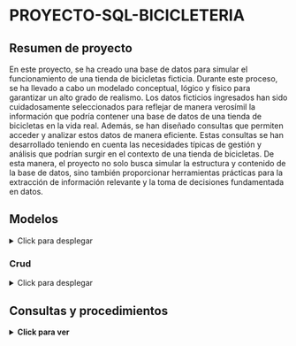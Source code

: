 # PROYECTO-SQL-BICICLETERIA

## Resumen de proyecto

En este proyecto, se ha creado una base de datos para simular el funcionamiento de una tienda de bicicletas ficticia. Durante este proceso, se ha llevado a cabo un modelado conceptual, lógico y físico para garantizar un alto grado de realismo. Los datos ficticios ingresados han sido cuidadosamente seleccionados para reflejar de manera verosímil la información que podría contener una base de datos de una tienda de bicicletas en la vida real.
Además, se han diseñado consultas que permiten acceder y analizar estos datos de manera eficiente. Estas consultas se han desarrollado teniendo en cuenta las necesidades típicas de gestión y análisis que podrían surgir en el contexto de una tienda de bicicletas. De esta manera, el proyecto no solo busca simular la estructura y contenido de la base de datos, sino también proporcionar herramientas prácticas para la extracción de información relevante y la toma de decisiones fundamentada en datos.

## Modelos

<details>
  <summary>Click para desplegar</summary>
   <br>
  En esta sección, se incluirán los modelos físicos adjuntos.

### Modelado conceptual

Desearía implementar una base de datos integral para la administración de mi empresa, la cual se especializa en el ámbito de la venta de productos de bicicletas. Contamos con diversas sucursales que cuentan con un promedio de 5 empleados en cada área. Mantenemos relaciones con varios distribuidores que proveen los productos para nuestras tiendas. Realizamos inventarios tanto de productos nuevos como de segunda mano.
Adicionalmente, ofrecemos servicios de mantenimiento para bicicletas y productos, brindando asistencia a los clientes que puedan requerirlo al adquirir una bicicleta o un artículo. Es importante destacar que no realizamos servicios de mantenimiento con productos de segunda mano. Los clientes tienen la flexibilidad de efectuar sus pagos de diversas maneras, y los productos de segunda mano cuentan con su propio proveedor exclusivo.
Los clientes que adquieren productos de segunda mano contarán con un inventario exclusivo y sus respectivas facturas, los cuales serán almacenados para posibles reclamaciones futuras. Esta medida se implementa con el objetivo de garantizar un registro detallado y transparente de las transacciones relacionadas con productos de segunda mano.
Además, buscamos establecer una visión clara de nuestros proveedores de segunda mano más destacados. Esto se logrará mediante un análisis cuidadoso de las transacciones, evaluando la calidad de los productos y la satisfacción de los clientes. Este enfoque nos permitirá tomar decisiones informadas y fortalecer nuestras relaciones con los proveedores que mejor se alineen con los estándares de calidad y servicio de nuestra empresa.

### Modelo logico

![imagen](https://github.com/Ancreem/PROYECTO-SQL-BICICLETERIA/assets/139159920/ad6132ab-288f-4a62-92c2-831c0e127304)


### Modelo fisico

![bicicleteria](https://github.com/Ancreem/PROYECTO-SQL-BICICLETERIA/assets/139159920/ef046f5d-a7c4-4dd2-b40e-d413c59cd9b2)

</details>

### Crud

<details>
  <summary>Click para desplegar</summary>
   <br>

<details>
  <summary>Tabla preFactura</summary>
   <br>

   - **CREATE:**
     ```sql
     INSERT INTO preFactura (id, tipoServicio, precio) VALUES (1, 'Maintenance', 50);
     ```
   - **READ:**
     ```sql
     SELECT * FROM preFactura WHERE id = 1;
     ```
   - **UPDATE:**
     ```sql
     UPDATE preFactura SET precio = 60 WHERE id = 1;
     ```
   - **DELETE:**
     ```sql
     DELETE FROM preFactura WHERE id = 1;
     ```
</details>


<details>
  <summary>Tabla metodoPago</summary>
   <br>

   - **CREATE:**
     ```sql
     INSERT INTO metodoPago (id, nombre, tipo) VALUES (1, 'Credit Card', 'Credit');
     ```
   - **READ:**
     ```sql
     SELECT * FROM metodoPago WHERE id = 1;
     ```
   - **UPDATE:**
     ```sql
     UPDATE metodoPago SET nombre = 'Debit Card' WHERE id = 1;
     ```
   - **DELETE:**
     ```sql
     DELETE FROM metodoPago WHERE id = 1;
     ```
</details>


<details>
  <summary>Tabla servicio</summary>
   <br>

   - **CREATE:**
     ```sql
     INSERT INTO servicio (tipoServicio, tipoVehiculo, complejidad) VALUES ('Maintenance', 'Bicycle', 'Medium');
     ```
   - **READ:**
     ```sql
     SELECT * FROM servicio WHERE tipoServicio = 'Maintenance';
     ```
   - **UPDATE:**
     ```sql
     UPDATE servicio SET complejidad = 'High' WHERE tipoServicio = 'Maintenance';
     ```
   - **DELETE:**
     ```sql
     DELETE FROM servicio WHERE tipoServicio = 'Maintenance';
     ```
</details>


<details>
  <summary>Tabla factura</summary>
   <br>

   - **CREATE:**
     ```sql
     INSERT INTO factura (id, empleadoId, clienteId, productosId, preFacturaId, metodoPagoId, fecha) VALUES (1, 101, 201, 301, 1, 1, '2023-11-29 12:00:00');
     ```
   - **READ:**
     ```sql
     SELECT * FROM factura WHERE id = 1;
     ```
   - **UPDATE:**
     ```sql
     UPDATE factura SET empleadoId = 102 WHERE id = 1;
     ```
   - **DELETE:**
     ```sql
     DELETE FROM factura WHERE id = 1;
     ```
</details>


<details>
  <summary>Tabla sucursal</summary>
   <br>

   - **CREATE:**
     ```sql
     INSERT INTO sucursal (id, direccion, nombre) VALUES (1, '123 Main Street', 'Main Branch');
     ```
   - **READ:**
     ```sql
     SELECT * FROM sucursal WHERE id = 1;
     ```
   - **UPDATE:**
     ```sql
     UPDATE sucursal SET direccion = '456 Oak Avenue' WHERE id = 1;
     ```
   - **DELETE:**
     ```sql
     DELETE FROM sucursal WHERE id = 1;
     ```

</details>
<details>
  <summary>Tabla trabajadores</summary>
   <br>


   - **CREATE:**
     ```sql
     INSERT INTO trabajadores (id, sucursalId, empleadoId) VALUES (1, 501, 101);
     ```
   - **READ:**
     ```sql
     SELECT * FROM trabajadores WHERE id = 1;
     ```
   - **UPDATE:**
     ```sql
     UPDATE trabajadores SET empleadoId = 102 WHERE id = 1;
     ```
   - **DELETE:**
     ```sql
     DELETE FROM trabajadores WHERE id = 1;
     ```



</details>
<details>
  <summary>Tabla empleado</summary>
   <br>

   - **CREATE:**
     ```sql
     INSERT INTO empleado (id, nombre, apellido1, apellido2, numeroCelular, correo, rol) VALUES (101, 'John', 'Doe', 'Smith', '123-456-7890', 'john.doe@example.com', 'Mechanic');
     ```
   - **READ:**
     ```sql
     SELECT * FROM empleado WHERE id = 101;
     ```
   - **UPDATE:**
     ```sql
     UPDATE empleado SET rol = 'Supervisor' WHERE id = 101;
     ```
   - **DELETE:**
     ```sql
     DELETE FROM empleado WHERE id = 101;
     ```
</details>
<details>
  <summary>Tabla cliente</summary>
   <br>

   - **CREATE:**
     ```sql
     INSERT INTO cliente (id, nombre, apellido1, apellido2, telefono, correo) VALUES (1, 'John', 'Doe', 'Smith', '123456789', 'john.doe@example.com');
     ```
   - **READ:**
     ```sql
     SELECT * FROM cliente WHERE id = 1;
     ```
   - **UPDATE:**
     ```sql
     UPDATE cliente SET telefono = '987654321' WHERE id = 1;
     ```
   - **DELETE:**
     ```sql
     DELETE FROM cliente WHERE id = 1;
     ```
</details>
<details>
  <summary>Tabla productos</summary>
   <br>

   - **CREATE:**
     ```sql
     INSERT INTO productos (id, producto, cantidad) VALUES (1, 'Bike Pump', 20);
     ```
   - **READ:**
     ```sql
     SELECT * FROM productos WHERE id = 1;
     ```
   - **UPDATE:**
     ```sql
     UPDATE productos SET cantidad = 25 WHERE id = 1;
     ```
   - **DELETE:**
     ```sql
     DELETE FROM productos WHERE id = 1;
     ```

</details>
<details>
  <summary>Tabla producto</summary>
   <br>

   - **CREATE:**
     ```sql
     INSERT INTO producto (producto, descripcion, tipo, precio, categoria) VALUES ('Bike001', 'Mountain Bike', 'Bicycle', 500, 'Outdoor');
     ```
   - **READ:**
     ```sql
     SELECT * FROM producto WHERE producto = 'Bike001';
     ```
   - **UPDATE:**
     ```sql
     UPDATE producto SET precio = 550 WHERE producto = 'Bike001';
     ```
   - **DELETE:**
     ```sql
     DELETE FROM producto WHERE producto = 'Bike001';
     ```


</details>
<details>
  <summary>Tabla inventario</summary>
   <br>

   - **CREATE:**
     ```sql
     INSERT INTO inventario (producto, fecha, distribuidorId, cantidad) VALUES ('Bike Part A', '2023-11-29 12:00:00', 1, 50);
     ```
   - **READ:**
     ```sql
     SELECT * FROM inventario WHERE producto = 'Bike Part A';
     ```
   - **UPDATE:**
     ```sql
     UPDATE inventario SET cantidad = 60 WHERE producto = 'Bike Part A';
     ```
   - **DELETE:**
     ```sql
     DELETE FROM inventario WHERE producto = 'Bike Part A';
     ```

</details>
<details>
  <summary>Tabla distribuidor</summary>
   <br>

   - **CREATE:**
     ```sql
     INSERT INTO distribuidor (id, nombre, numeroTelefono, numeroCelular, correo) VALUES (1, 'Distribuidor A', '123456789', '987654321', 'distribuidorA@example.com');
     ```
   - **READ:**
     ```sql
     SELECT * FROM distribuidor WHERE id = 1;
     ```
   - **UPDATE:**
     ```sql
     UPDATE distribuidor SET nombre = 'Distribuidor B' WHERE id = 1;
     ```
   - **DELETE:**
     ```sql
     DELETE FROM distribuidor WHERE id = 1;
     ```


</details>
<details>
  <summary>Tabla distribuidorSegundaMano</summary>
   <br>

   - **CREATE:**
     ```sql
     INSERT INTO distribuidorSegundaMano (id, nombre, numeroTelefono, numeroCelular, correo) VALUES (1, 'SecondHand Distributor', '123456789', '987654321', 'distributor@example.com');
     ```
   - **READ:**
     ```sql
     SELECT * FROM distribuidorSegundaMano WHERE id = 1;
     ```
   - **UPDATE:**
     ```sql
     UPDATE distribuidorSegundaMano SET nombre = 'Updated Distributor' WHERE id = 1;
     ```
   - **DELETE:**
     ```sql
     DELETE FROM distribuidorSegundaMano WHERE id = 1;
     ```

</details>
<details>
  <summary>Tabla inventarioSegundaMano</summary>
   <br>

   - **CREATE:**
     ```sql
     INSERT INTO inventarioSegundaMano (producto, fecha, distribuidorId, cantidad) VALUES ('SecondHandProduct1', '2023-11-29 12:00:00', 501, 10);
     ```
   - **READ:**
     ```sql
     SELECT * FROM inventarioSegundaMano WHERE producto = 'SecondHandProduct1';
     ```
   - **UPDATE:**
     ```sql
     UPDATE inventarioSegundaMano SET cantidad = 15 WHERE producto = 'SecondHandProduct1';
     ```
   - **DELETE:**
     ```sql
     DELETE FROM inventarioSegundaMano WHERE producto = 'SecondHandProduct1';
     ```


</details>
<details>
  <summary>Tabla productoSegundaMano</summary>
   <br>

   - **CREATE:**
     ```sql
     INSERT INTO productoSegundaMano (producto, descripcion, tipo, precio, estado, categoria) VALUES ('UsedBike001', 'Vintage bicycle in good condition', 'Bicycle', 200, 'Used', 'Vintage');
     ```
   - **READ:**
     ```sql
     SELECT * FROM productoSegundaMano WHERE producto = 'UsedBike001';
     ```
   - **UPDATE:**
     ```sql
     UPDATE productoSegundaMano SET precio = 250 WHERE producto = 'UsedBike001';
     ```
   - **DELETE:**
     ```sql
     DELETE FROM productoSegundaMano WHERE producto = 'UsedBike001';
     ```


</details>
<details>
  <summary>Tabla productosSegundaMano</summary>
   <br>


   - **CREATE:**
     ```sql
     INSERT INTO productosSegundaMano (id, producto, cantidad) VALUES (1, 'Used Bike', 3);
     ```
   - **READ:**
     ```sql
     SELECT * FROM productosSegundaMano WHERE id = 1;
     ```
   - **UPDATE:**
     ```sql
     UPDATE productosSegundaMano SET cantidad = 5 WHERE id = 1;
     ```
   - **DELETE:**
     ```sql
     DELETE FROM productosSegundaMano WHERE id = 1;
     ```

</details>
<details>
  <summary>Tabla clienteSegundaMano</summary>
   <br>

   - **CREATE:**
     ```sql
     INSERT INTO clienteSegundaMano (id, nombre, apellido1, apellido2, telefono, correo) VALUES (1, 'John', 'Doe', 'Smith', '555-1234', 'john.doe@example.com');
     ```
   - **READ:**
     ```sql
     SELECT * FROM clienteSegundaMano WHERE id = 1;
     ```
   - **UPDATE:**
     ```sql
     UPDATE clienteSegundaMano SET telefono = '555-5678' WHERE id = 1;
     ```
   - **DELETE:**
     ```sql
     DELETE FROM clienteSegundaMano WHERE id = 1;
     ```

</details>
<details>
  <summary>Tabla facturaSegundaMano</summary>
   <br>

   - **CREATE:**
     ```sql
     INSERT INTO facturaSegundaMano (id, empleadoId, clienteId, productosId, metodoPagoId, fecha) VALUES (1, 102, 301, 401, 2, '2023-11-30 14:30:00');
     ```
   - **READ:**
     ```sql
     SELECT * FROM facturaSegundaMano WHERE id = 1;
     ```
   - **UPDATE:**
     ```sql
     UPDATE facturaSegundaMano SET empleadoId = 103 WHERE id = 1;
     ```
   - **DELETE:**
     ```sql
     DELETE FROM facturaSegundaMano WHERE id = 1;
     ```
    
</details>

</details>

## Consultas y procedimientos

<details>
  <summary><strong>Click para ver</strong></summary>
   <br>


<details>
  <summary>Tabla Sucursal</summary>
   <br>

1. Devuelva cuales servicios han dado cada sucursal

   - Consulta

   ```sql
   	select s.nombre, p.tipoServicio
   	from sucursal s
   	join trabajadores t on t.sucursalId = s.id
   	join empleado e on e.id = t.empleadoId 
   	join factura f on f.empleadoId = e.id
   	join preFactura p on p.id = f.preFacturaId;
   ```

   - Procedimiento `servicio_en_sucursal;`

   ```sql
   	DELIMITER //
   	create procedure servicio_en_sucursal()
   	begin
   		select s.nombre, p.tipoServicio
           from sucursal s
           join trabajadores t on t.sucursalId = s.id
           join empleado e on e.id = t.empleadoId 
           join factura f on f.empleadoId = e.id
           join preFactura p on p.id = f.preFacturaId;
   	end //
   	DELIMITER ;
   ```

   - Llamado `call servicio_en_sucursal();`

2. Devuelva el nombre y la dirección de las sucursales que no han realizado ventas en el último mes.

    - Consulta

    ```sql
    	select s.nombre, s.direccion
        from sucursal s
        where not exists (
            select 1
            from factura f
            join empleado e ON f.empleadoId = e.id
            join trabajadores t ON e.id = t.empleadoId
            where t.sucursalId = s.id
            and month(f.fecha) = month(curdate()) - 1
            and year(f.fecha) = year(curdate())
        );
    ```

    - Procedimiento `sucursales_no_ventas_mes`

    ```sql
    	DELIMITER //
    	create procedure sucursales_no_ventas_mes(in numeroMeses int)
    	begin
    		select s.nombre, s.direccion
            from sucursal s
            where not exists (
                select 1
                from factura f
                join empleado e ON f.empleadoId = e.id
                join trabajadores t ON e.id = t.empleadoId
                where t.sucursalId = s.id
                and month(f.fecha) = month(curdate()) - numeroMeses
                and year(f.fecha) = year(curdate())
            );
    	end //
    	DELIMITER ;
    ```

    - Llamado `call sucursales_no_ventas_mes(numeroMeses);`


3. Obtenga un de las Sucursales con mayor número de Empleados.

    - Consulta

    ```sql
    	select s.nombre as sucursal,
                (select COUNT(*) 
                from trabajadores 
                where sucursalId = s.id) as numero_empleados
        from sucursal s
        order by numero_empleados DESC
        limit 1;
    ```

    - Procedimiento `ObtenerSucursalesMayorNumeroEmpleados`

    ```sql
        DELIMITER //
        create procedure ObtenerSucursalesMayorNumeroEmpleados()
        begin
            select s.nombre as sucursal,
                (select COUNT(*) 
                from trabajadores 
                where sucursalId = s.id) as numero_empleados
            from sucursal s
            order by numero_empleados DESC
            limit 1;
        end //
        DELIMITER ;

    ```

    - Llamado `call ObtenerSucursalesMayorNumeroEmpleados();`


4. Obtenga los detalles de Empleados en la Sucursal 1.

    - Consulta

    ```sql
    	select e.*
        from empleado e
        where e.id IN (
            select empleadoId 
            from trabajadores 
            where sucursalId = 1
        );
    ```

    - Procedimiento `ObtenerDetallesEmpleadosSucursal`

    ```sql
        DELIMITER //
        create procedure ObtenerDetallesEmpleadosSucursal(IN sucursal_id INT)
        begin
            select e.*
            from empleado e
            where e.id IN (
                select empleadoId 
                from trabajadores 
                where sucursalId = sucursal_id
            );
        end //
        DELIMITER ;
    ```

    - Llamado `call ObtenerDetallesEmpleadosSucursal(sucursal_id);`


5. Cuente las facturas emitidas por la sucursal 2

    - Consulta

    ```sql
    	select COUNT(*)
        from factura
        where empleadoId IN (
            select empleadoId 
            from trabajadores 
            where sucursalId = 2
        );
    ```

    - Procedimiento `ContarFacturasSucursal`

    ```sql
        DELIMITER //
        create procedure ContarFacturasSucursal(IN sucursal_id INT)
        begin
            select COUNT(*)
            from factura
            where empleadoId IN (select empleadoId from trabajadores where sucursalId = sucursal_id);
        end //
        DELIMITER ;
    ```

    - Llamado `call ContarFacturasSucursal(sucursal_id);`


</details>


<details>
  <summary>Tabla trabajadores</summary>
   <br>

1. Devuelva que trabajador no se encuentra en ninguna sucursal. Muestre su id, rol, con su nombre y apellidos.

   - Consulta

   ```sql
       select e.id, e.rol, CONCAT(e.nombre, ' ', e.apellido1, ' ', e.apellido2) as nombre_completo
       from empleado e
       left join trabajadores t on e.id = t.empleadoId
       where t.sucursalId is NULL;
   ```

   - Procedimiento `trabajador_no_sucursal`

   ```sql
   trabajador_no_sucursal	DELIMITER //
   	create procedure trabajador_no_sucursal()
   	begin
   	    select e.id, e.rol, CONCAT(e.nombre, ' ', e.apellido1, ' ', e.apellido2) as nombre_completo
       	from empleado e
       	left join trabajadores t on e.id = t.empleadoId
       	where t.sucursalId is NULL;
   	end //
   	DELIMITER ;
   ```

   - Llamado `call trabajador_no_sucursal() ;`


2.  Cuente cuantos empleados hay del rol "Vendedor" en especifico en la sucursal con el id 1.

    - Consulta

    ```sql
    	select COUNT(*)
        from empleado
        where id IN (
            select empleadoId 
            from trabajadores 
            where sucursalId = 1
        )
        AND rol = 'Vendedor';
    ```

    - Procedimiento `ContarEmpleadosPorRolSucursal`

    ```sql
        DELIMITER //
        create procedure ContarEmpleadosPorRolSucursal(IN sucursal_id INT, IN rol_empleado VARCHAR(255))
        begin
            select COUNT(*)
            from empleado
            where id IN (
                select empleadoId 
                from trabajadores 
                where sucursalId = sucursal_id
            )
            AND rol = rol_empleado;
        end //
        DELIMITER ;
    ```

    - Llamado `call ContarEmpleadosPorRolSucursal(sucursal_id, rol_empleado);`


4. Obtenga las sucursales con al menos un empleado de un rol especificado.
    - Consulta

    ```sql
    	select DISTINCT s.*
        from sucursal s
        where s.id IN (
        select sucursalId 
            from trabajadores 
            where empleadoId IN (
                select id 
                from empleado 
                where rol = "Vendedor"
            )
        );
    ```

    - Procedimiento `ObtenerSucursalesConRolEspecifico`

    ```sql
        DELIMITER //
        create procedure ObtenerSucursalesConRolEspecifico(IN rol_empleado VARCHAR(255))
        begin
            select DISTINCT s.*
            from sucursal s
            where s.id IN (
            select sucursalId 
            from trabajadores 
                where empleadoId IN (
                    select id 
                    from empleado 
                    where rol = rol_empleado
                )
            );
        end //
        DELIMITER ;
    ```

    - Llamado `call ObtenerSucursalesConRolEspecifico(rol_empleado);`


5. Muestre los empleados que trabajan en más de una sucursal.

    - Consulta

    ```sql
    	select *
        from empleado
        where id IN (
            select empleadoId
            from trabajadores
            GROUP BY empleadoId
            HAVING COUNT(DISTINCT sucursalId) > 1
        );
    ```

    - Procedimiento `ObtenerEmpleadosEnMasDeUnaSucursal`

    ```sql
        DELIMITER //
        create procedure ObtenerEmpleadosEnMasDeUnaSucursal()
        begin
            select *
            from empleado
            where id IN (
                select empleadoId
                from trabajadores
                GROUP BY empleadoId
                HAVING COUNT(DISTINCT sucursalId) > 1
            );
        end //
        DELIMITER ;

    ```

    - Llamado `call ObtenerEmpleadosEnMasDeUnaSucursal();`

</details>


<details>
  <summary>Tabla empleado</summary>
   <br>

1. Obtener el total de ventas realizado por el empleado con el id "1", mostrando el  nombre del empleado y la suma de los montos de venta, considerando las facturas emitidas.

   - Consulta

   ```sql
   	select e.nombre as Empleado, sum(p.precio * ps.cantidad) as venta
       from factura fact
       join empleado e on fact.empleadoId = e.id
       join productos ps on fact.productosId = ps.id
       join producto p on ps.producto = p.producto
       where e.id = 1
       GROUP BY e.nombre;
   ```

   - Procedimiento `empleado_ventas`

   ```sql
   	DELIMITER //
   	create procedure empleado_ventas(in idEmpleado int)
   	begin 
           select e.nombre as Empleado, sum(p.precio * ps.cantidad) as venta
           from factura fact
           join empleado e on fact.empleadoId = e.id
           join productos ps on fact.productosId = ps.id
           join producto p on ps.producto = p.producto
           where e.id = idEmpleado
           GROUP BY e.nombre;
   	end //
   	DELIMITER ;
   ```

   - Llamado `call empleado_ventas(id);`

2. Listar los servicios que han sido utilizados por empleados con el apellido "Martínez".

    - Consulta

    ```sql
    	select distinct s.tipoServicio
        from servicio s
        join preFactura pf on s.tipoServicio = pf.tipoServicio
        join factura f on pf.id = f.preFacturaId
        join empleado e on f.empleadoId = e.id
        where e.apellido1 = 'Martínez' or e.apellido2 = 'Martínez';
    ```

    - Procedimiento `servicios_utilizados_empleado_apellido`

    ```sql
    	DELIMITER //
    	create procedure servicios_utilizados_empleado_apellido(in apellidoEmpleado varchar(200))
    	begin
    		select distinct s.tipoServicio
            from servicio s
            join preFactura pf on s.tipoServicio = pf.tipoServicio
            join factura f on pf.id = f.preFacturaId
            join empleado e on f.empleadoId = e.id
            where e.apellido1 = apellidoEmpleado or e.apellido2 = apellidoEmpleado;
    	end //
    	DELIMITER ;
    ```

    - Llamado `call servicios_utilizados_empleado_apellido(apellido);`


3. Obtenga los empleados que han hecho ventas entre "2023-10-23" hasta "2023-11-23".

    - Consulta

    ```sql
    	select *
        from empleado
        where id IN (
            select empleadoId 
            from factura 
            where fecha BETWEEN "2023-10-23" AND "2023-11-23"
        );
    ```

    - Procedimiento ``

    ```sql
        DELIMITER //
        create procedure ObtenerEmpleadosVentasRangoFechas(IN fecha_inicio DATE, IN fecha_fin DATE)
        begin
            select *
            from empleado
            where id IN (
                select empleadoId 
                from factura 
                where fecha BETWEEN fecha_inicio AND fecha_fin);
        end //
        DELIMITER ;
    ```

    - Llamado `call ObtenerEmpleadosVentasRangoFechas(fecha_inicio, fecha_fin);`

4. Muestre cuales son los empleados que no estan asignados en una sucursalObtener

    - Consulta

    ```sql
    	select *
        from empleado
        where id NOT IN (
            select empleadoId 
            from trabajadores
        );
    ```

    - Procedimiento `ObtenerEmpleadosSinAsignacionSucursal`

    ```sql
        DELIMITER //
        create procedure ObtenerEmpleadosSinAsignacionSucursal()
        begin
            select *
            from empleado
            where id NOT IN (
                select empleadoId 
                from trabajadores
            );
        end //
        DELIMITER ;

    ```

    - Llamado `call ObtenerEmpleadosSinAsignacionSucursal();`

5. Haga una consulta que obtenga los empleados con mas de 1 factura emitida.

    - Consulta

    ```sql
        select *
        from empleado
        where id IN (
            select empleadoId 
            from factura GROUP BY empleadoId 
            HAVING COUNT(*) > 1
        ); 	
    ```

    - Procedimiento `ObtenerEmpleadosMasFacturasEmitidas`

    ```sql
        DELIMITER //
        create procedure ObtenerEmpleadosMasFacturasEmitidas(IN cantidad_facturas INT)
        begin
            select *
            from empleado
            where id IN (
                select empleadoId 
                from factura GROUP BY empleadoId 
                HAVING COUNT(*) > cantidad_facturas
            );
        end //
        DELIMITER ;
    ```

    - Llamado `call ObtenerEmpleadosMasFacturasEmitidas(cantidad_facturas);`


</details>

<details>
  <summary>Tabla metodoPago</summary>
   <br>

1. Obtén el nombre de los clientes que hayan realizado compras con Tarjeta de crédito  y en la sucursal con dirección "Avenida B #456".

   - Consulta

   ```sql
       select id, nombre as nombre_cliente
       from cliente
       where id IN (
           select f.clienteId
           from factura f
           join metodoPago mp ON f.metodoPagoId = mp.id
           join empleado e ON f.empleadoId = e.id
           join trabajadores t ON e.id = t.empleadoId
           join sucursal s ON t.sucursalId = s.id
           where s.direccion = 'Avenida B #456' and mp.nombre = 'Tarjeta de crédito'
       );
   ```

   - Procedimiento `metoPago_en_sucursal_cliente`

   ```sql
   	DELIMITER // 
   	create procedure metoPago_en_sucursal_cliente(in direccionSucursal varchar(90), in nombreTargeta varchar(90))
   	begin 
   	 select id, nombre as nombre_cliente
       from cliente
       where id IN (
           select f.clienteId
           from factura f
           join metodoPago mp ON f.metodoPagoId = mp.id
           join empleado e ON f.empleadoId = e.id
           join trabajadores t ON e.id = t.empleadoId
           join sucursal s ON t.sucursalId = s.id
           where s.direccion = direccionSucursal and mp.nombre = nombreTargeta
       );
   	end // 
   	DELIMITER ;
   ```

   - Llamado `call metoPago_en_sucursal_cliente(direccionSucursal, nombreTargeta);`

2. Muestre los clientes que han realizado pagos con tarjeta. Tenga en cuenta que debe de imprimir el nombre del cliente y el tipo de pago que tiene el cliente.

    - Consulta

    ```sql
    	select distinct concat(c.nombre,'',c.apellido1) as cliente,
        m.tipo as tipo_pago
        from cliente c
        join factura f on c.id = f.clienteId
        join metodoPago m on f.metodoPagoId = m.id
        where m.tipo = 'Tarjeta';
    ```

    - Procedimiento `clientes_tipoPago`

    ```sql
    	DELIMITER //
    	create procedure clientes_tipoPago(in tipoPago varchar(70))
    	begin
    		select distinct concat(c.nombre,'',c.apellido1) as cliente,
            m.tipo as tipo_pago
            from cliente c
            join factura f on c.id = f.clienteId
            join metodoPago m on f.metodoPagoId = m.id
            where m.tipo = tipoPago;
    	end //
    	DELIMITER ;
    ```

    - Llamado `call clientes_tipoPago(tipoPago);`

4. Obtenga las facturas con un Método de Pago de id 1.

    - Consulta

    ```sql
    	select f.id as Id_factura, e.nombre as Nombre_Empleado, c.nombre as Nombre_Cliente, p.producto, m.nombre as MetodoPago, f.fecha
        from factura f
        JOIN empleado e ON e.id = f.empleadoId
        JOIN cliente c ON c.id = f.clienteId
        JOIN productos p ON p.id = f.productosId
        JOIN metodoPago m ON m.id = f.metodoPagoId
        where f.metodoPagoId = 1;
    ```

    - Procedimiento `ObtenerFacturasPorMetodoPago`

    ```sql
        DELIMITER //
        create procedure ObtenerFacturasPorMetodoPago(IN metodo_pago_id INT)
        begin
        		select f.id as Id_factura, e.nombre as Nombre_Empleado, c.nombre as Nombre_Cliente, p.producto, m.nombre as MetodoPago, f.fecha
            from factura f
            JOIN empleado e ON e.id = f.empleadoId
            JOIN cliente c ON c.id = f.clienteId
            JOIN productos p ON p.id = f.productosId
            JOIN metodoPago m ON m.id = f.metodoPagoId
            where f.metodoPagoId = metodo_pago_id;
        end //
        DELIMITER ;
    ```

    - Llamado `call ObtenerFacturasPorMetodoPago(metodo_pago_id);`

5. Obtenga las facturas de segunda mano con un Método de Pago de id 7.

    - Consulta

    ```sql
        select f.id as Id_factura, e.nombre as Nombre_Empleado, c.nombre as Nombre_Cliente, p.producto, m.nombre as MetodoPago, f.fecha
        from facturaSegundaMano f
        JOIN empleado e ON e.id = f.empleadoId
        JOIN clienteSegundaMano c ON c.id = f.clienteId
        JOIN productosSegundaMano p ON p.id = f.productosId
        JOIN metodoPago m ON m.id = f.metodoPagoId
        where f.metodoPagoId = 7;
    ```

    - Procedimiento `ObtenerFacturasSegundaManoPorMetodoPago`

    ```sql
    	DELIMITER //
        create procedure ObtenerFacturasSegundaManoPorMetodoPago(IN metodo_pago_id INT)
        begin
        	select f.id as Id_factura, e.nombre as Nombre_Empleado, c.nombre as Nombre_Cliente, p.producto, m.nombre as MetodoPago, f.fecha
            from facturaSegundaMano f
            JOIN empleado e ON e.id = f.empleadoId
            JOIN clienteSegundaMano c ON c.id = f.clienteId
            JOIN productosSegundaMano p ON p.id = f.productosId
            JOIN metodoPago m ON m.id = f.metodoPagoId
            where f.metodoPagoId = metodo_pago_id;
        end //
        DELIMITER ;
    ```

    - Llamado `call ObtenerFacturasSegundaManoPorMetodoPago(metodo_pago_id);`

</details>


 
<details>
  <summary>Tabla cliente</summary>
   <br>

1. Obtenga el nombre de los clientes que han realizado compras en todas las sucursales.

    - Consulta

    ```sql
     	select c.nombre as nombre_cliente
        from cliente c
        where not exists (
            select 1
            from sucursal s
            where not exists (
                select 1
                from factura f
                join empleado e on f.empleadoId = e.id
                join trabajadores t on e.id = t.empleadoId
                where t.sucursalId = s.id and f.clienteId = c.id
            )
        );
    ```

    - Procedimiento `clientes_todas_sucursales`

    ```sql
    	DELIMITER //
        create procedure clientes_todas_sucursales()
        begin
            select c.nombre as nombre_cliente
            from cliente c
            where not exists (
                select 1
                from sucursal s
                where not exists (
                    select 1
                    from factura f
                    join empleado e on f.empleadoId = e.id
                    join trabajadores t on e.id = t.empleadoId
                    where t.sucursalId = s.id and f.clienteId = c.id
                )
            );
        end //
        DELIMITER ;
    ```

    - Llamado `call clientes_todas_sucursales();`

2. Mostrar el nombre de los clientes que han realizado compras en más de una sucursal.

    - Consulta

    ```sql
    	select c.nombre
        from cliente c
        where (
            select count(DISTINCT t.sucursalId)
            from trabajadores t
            JOIN factura f on t.empleadoId = f.empleadoId
            where f.clienteId = c.id
        ) > 1;
    ```

    - Procedimiento `clientes_compras_mas_sucursal`

    ```sql
    	DELIMITER //
        create procedure clientes_compras_mas_sucursal(in numeroSucursales int)
        begin 
            select c.nombre
            from cliente c
            where (
                select count(DISTINCT t.sucursalId)
                from trabajadores t
                JOIN factura f on t.empleadoId = f.empleadoId
                where f.clienteId = c.id
            ) > numeroSucursales;
        end //
        DELIMITER ;
    ```

    - Llamado `call clientes_compras_mas_sucursal(numeroSucursales);`

3. Calcular el monto total de compras realizadas por clientes con más de 5 productos en una sola factura.

    - Consulta

    ```sql
        select SUM(p.precio * ps.cantidad) as monto_total
        from factura f
        join productos ps on f.productosId = ps.id
        join producto p on ps.producto = p.producto
        where ps.cantidad > 5;
    ```

    - Procedimiento `monto_compras_cliente_cant_productos`

    ```sql
    	DELIMITER //
    	create procedure monto_compras_cliente_cant_productos(in numProductos int)
    	begin
    		select SUM(p.precio * ps.cantidad) as monto_total
            from factura f
            join productos ps on f.productosId = ps.id
            join producto p on ps.producto = p.producto
            where ps.cantidad > numProductos;
    	end //
    	DELIMITER ;
    ```

    - Llamado `call monto_compras_cliente_cant_productos(cantProductos);`


4. Obtenga los clientes que han utilizado Múltiples Metodos de Pago.

    - Consulta

    ```sql
    	select *
        from cliente c
        where c.id IN (
            select clienteId
            from factura
            GROUP BY clienteId
            HAVING COUNT(DISTINCT metodoPagoId) > 1
        );
    ```

    - Procedimiento `ObtenerClientesMultiplesMetodosPago`

    ```sql
    	DELIMITER //
        create procedure ObtenerClientesMultiplesMetodosPago()
        begin
            select *
            from cliente c
            where c.id IN (
                select clienteId
                from factura
                GROUP BY clienteId
                HAVING COUNT(DISTINCT metodoPagoId) > 1
            );
        end //
        DELIMITER ;
    ```

    - Llamado `call ObtenerClientesMultiplesMetodosPago();`

</details>


<details>
  <summary>Tabla factura</summary>
   <br>

1. Obtenga los detalles de Factura con el id "2"

    - Consulta

    ```sql
    	select f.*, e.nombre as empleado, c.nombre as cliente, p.producto as producto, mp.nombre as metodo_pago
        from factura f
        JOIN empleado e ON f.empleadoId = e.id
        JOIN cliente c ON f.clienteId = c.id
        JOIN productos p ON f.productosId = p.id
        JOIN metodoPago mp ON f.metodoPagoId = mp.id
        where f.id = 2;	
    ```

    - Procedimiento `ObtenerDetallesFactura`

    ```sql
        DELIMITER //
        create procedure ObtenerDetallesFactura(IN factura_id INT)
        begin
            select f.*, e.nombre as empleado, c.nombre as cliente, p.producto as producto, mp.nombre as metodo_pago
            from factura f
            JOIN empleado e ON f.empleadoId = e.id
            JOIN cliente c ON f.clienteId = c.id
            JOIN productos p ON f.productosId = p.id
            JOIN metodoPago mp ON f.metodoPagoId = mp.id
            where f.id = factura_id;
        end //
        DELIMITER ;
    ```

    - Llamado `call ObtenerDetallesFactura(factura);`


</details>

<details>
  <summary>Tabla productos</summary>
   <br>

1. Encontrar los productos que no han sido vendidos en el último mes.

    - Consulta

    ```sql
    	select p.producto
        from  producto p         
        where not exists (             
            select 1             
            from factura f             
            JOIN productos ps ON f.productosId = ps.id             
            where ps.producto = p.producto AND f.fecha >= curdate() - interval 1 month
        );     
    ```

    - Procedimiento`productos_no_vendidos_mes`

    ```sql
    	DELIMITER //
        create procedure productos_no_vendidos_mes(in mes int)
        begin     		
        select p.producto             
        from  producto p             
        where not exists (                 
            select 1                 
            from factura f                 
            JOIN productos ps ON f.productosId = ps.id                 
            where ps.producto = p.producto AND f.fecha >= curdate() - interval mes month             
        );    
        end //     	
       	DELIMITER ;     
    ```

    - Llamado`call productos_no_vendidos_mes(mes);`

2. Listar los productos que han sido comprados más de 2 veces en total.

    - Consulta

    ```sql
    	select ps.producto
        from productos ps
        join factura f on ps.id = f.productosId
        group by ps.producto
        having count(f.id) > 2;
    ```

    - Procedimiento `productos_comprados_cant`

    ```sql
    	DELIMITER //
    	create procedure productos_comprados_cant(in cantidad int)
    	begin
    		select ps.producto
            from productos ps
            join factura f on ps.id = f.productosId
            group by ps.producto
            having count(f.id) > cantidad;
    	end //
    	DELIMITER ;
    ```

    - Llamado `call productos_comprados_cant(cantidad);`

</details>
 
<details>
  <summary>Tabla producto</summary>
   <br>

1. Muestre los productos que ha suministrado el distribuidor "Bicicletas del Futuro Ltda"

   - Consulta

   ```sql
   	select p.producto as nombre_producto 
       from producto p
       join inventario i on i.producto = p.producto
       join distribuidor d on i.distribuidorId = d.id
       where d.nombre like '%Bicicletas del Futuro Ltda%';
   ```

   - Procedimiento `productos_suministrados_distribuidor`

   ```sql
   	DELIMITER //
   	create procedure productos_suministrados_distribuidor(in nombreDistribuidor varchar(90))
   	begin
   		set @distribuidor = concat("%",nombreDistribuidor,"%");
   
   		select p.producto as nombre_producto 
           from producto p
           join inventario i on i.producto = p.producto
           join distribuidor d on i.distribuidorId = d.id
           where d.nombre like @distribuidor;
   
   	end //
   	DELIMITER ;
   ```

   - Llamado `call productos_suministrados_distribuidor(nombreDistribuidor);`

2. Consulte cuales son los Productos cuyo precio es mayor al promedio y muéstrelos en pantalla.

    - Consulta

    ```sql
        select distinct p.producto
        from producto p
        where p.precio > (
            select avg(precio) from producto
        );
    ```

    - Procedimiento `productos_mayor_promedio`

    ```sql
    	DELIMITER //
    	create procedure productos_mayor_promedio()
    	begin
            select distinct p.producto
            from producto p
            where p.precio > (
                select avg(precio) from producto
            );
    	end //
    	DELIMITER ; 
    ```

    - Llamado `call productos_mayor_promedio();`

3. Encuentre cuales son los productos con precio superior al promedio de su categoría. Imprima el nombre del producto y su categoría.

    - Consulta

    ```sql
    
    select distinct p.producto, p.categoria
    from producto p
    where p.precio > (
        select avg(precio)
        from producto
        where categoria = p.categoria
    );
    ```

    - Procedimiento `productos_precio_sup_categoria`

    ```sql
    	DELIMITER //
    	create procedure productos_precio_sup_categoria()
    	begin
            select distinct p.producto, p.categoria
            from producto p
            where p.precio > (
                select avg(precio)
                from producto
                where categoria = p.categoria
            );
    	end //
    	DELIMITER ;
    ```

    - Llamado `call productos_precio_sup_categoria();`

</details>

 
<details>
  <summary>Tabla inventario</summary>
   <br>

1. Listar los productos en el inventario que tengan una cantidad superior a 25 y un precio inferior a 20000.

   - Consulta

   ```sql
   	select *
   	from inventario
   	where cantidad > 25
     	and producto in (
         select producto 
         from producto 
         where precio < 20000
     	);
   ```

   - Procedimiento `producto_inventario_desde_hasta`

   ```sql
   	DELIMITER //
   	create procedure producto_inventario_desde_hasta(in desde int, in hasta int) 
   	begin
   	select *
           from inventario
           where cantidad > desde
           and producto in (
             select producto 
             from producto 
             where precio < hasta
           );
   	end // 
   	DELIMITER ;
   ```

   - Llamado `call producto_inventario_desde_hasta(desde, hasta);`

</details>


<details>
  <summary>Tabla distribuidor</summary>
   <br>

1. Encuentra el nombre y el número de teléfono de los distribuidores que han suministrado productos en el último mes.

   - Consulta

   ```sql
   	select distinct d.nombre, numeroTelefono as Telefono
   	from distribuidor d
   	join inventario i on i.distribuidorId = d.id
   	where 
   	month(i.fecha) = month(current_date())
   	and
       year(i.fecha) = year(current_date());
   ```

   - Procedimiento `distribuidores_ultimo_mes`

   ```sql
   	DELIMITER //
   	create procedure distribuidores_ultimo_mes()
   	begin 
           select distinct d.nombre, numeroTelefono as Telefono
           from distribuidor d
           join inventario i on i.distribuidorId = d.id
           where 
           month(i.fecha) = month(current_date())
           and
           year(i.fecha) = year(current_date());
   	end //
   	DELIMITER ;
   ```

   - Llamado `call distribuidores_ultimo_mes();`

2. Muestre la cantidad de productos suministrados por el distribuidor  "Bicicletas del Futuro Ltda".

    - Consulta

    ```sql
        select count(p.producto) as cantidad_de_productos
        from producto p
        join inventario i ON i.producto = p.producto
        join distribuidor d ON i.distribuidorId = d.id
        where d.nombre like '%Bicicletas del Futuro Ltda%';
    ```

    - Procedimiento `cantidad_productos_distribuidor`

    ```sql
    	DELIMITER //
    	create procedure cantidad_productos_distribuidor(in distribuidor varchar(150))
    	begin
    		set @distribuidoBuscar = concat('%', distribuidor ,'%');
    		select count(p.producto) as cantidad_de_productos
            from producto p
            join inventario i ON i.producto = p.producto
            join distribuidor d ON i.distribuidorId = d.id
            where d.nombre like @distribuidoBuscar;
    	end //
    	DELIMITER ;
    ```

    - Llamado `call cantidad_productos_distribuidor(distribuidor);`

</details>


<details>
  <summary>Tabla preFactura</summary>
   <br>

</details>


<details>
  <summary>Tabla servicio</summary>
   <br>

1. Listar los servicios ofrecidos para "Bicicletas" de complejidad "Baja" y al id de factura al que pertenecen.

   - Consulta

   ```sql
       select f.id as id_factura, pf.tipoServicio
       from factura f
       join preFactura pf on f.preFacturaId = pf.id
       where pf.tipoServicio in (
       	select tipoServicio
       	from servicio
       	where complejidad = 'Baja' and tipoVehiculo = 'Bicicleta'
       );
   ```

   - Procedimiento `servicios_complejidad`

   ```sql
   	DELIMITER //
   	create procedure servicios_complejidad(in complejidadTrabajo varchar(50), in tipoDeVehiculo varchar(150))
   	begin
           select f.id as id_factura, pf.tipoServicio
           from factura f
           join preFactura pf on f.preFacturaId = pf.id
           where pf.tipoServicio in (
               select tipoServicio
               from servicio
               where complejidad = complejidadTrabajo and tipoVehiculo = tipoDeVehiculo
           );
   	end //
   	DELIMITER ;
   ```

   - Llamado `call servicios_complejidad(complejidadTrabajo, tipoDeVehiculo);`

2. Imprima en pantalla cuales son los servicios no utilizados en ninguna factura. Muestre todas la columnas.

    - Consulta

    ```sql
        select * from servicio s
        where not exists 
        (select 1 from factura f 
        join preFactura pf on f.preFacturaId = pf.id
        where pf.tipoServicio = s.tipoServicio);
    ```

    - Procedimiento `productos_no_ulizados_factura`

    ```sql
    	DELIMITER //
    	create procedure productos_no_ulizados_factura()
    	begin
    		select * from servicio s
            where not exists 
            (select 1 from factura f 
            join preFactura pf on f.preFacturaId = pf.id
            where pf.tipoServicio = s.tipoServicio);
    	end //
    	DELIMITER ;
    ```

    - Llamado `call productos_no_ulizados_factura();`

3. Encontrar los servicios que no han sido utilizados en los últimos 3 meses.

    - Consulta

    ```sql
    	select tipoServicio
        from servicio s
        where not exists (
            select 1
            from preFactura pf
            join factura f on pf.id = f.preFacturaId
            where pf.tipoServicio = s.tipoServicio and f.fecha >= CURDATE() - interval 3 MONTH
        );
    ```

    - Procedimiento `servicios_no_utilizados_mes`

    ```sql
    	DELIMITER // 
        create procedure servicios_no_utilizados_mes(in mes int)
        begin
        	select tipoServicio
            from servicio s
            where not exists (
                select 1
                from preFactura pf
                join factura f on pf.id = f.preFacturaId
                where pf.tipoServicio = s.tipoServicio and f.fecha >= CURDATE() - interval mes MONTH
            );
        end //
        DELIMITER ;
    ```

    - Llamado `call servicios_no_utilizados_mes(mes);`

</details>



<details>
  <summary>Tabla facturaSegundaMano</summary>
   <br>

1.  Obtenga los detalles de Factura Segunda Mano con el id "1"

    - Consulta

    ```sql
    	select fs.*, e.nombre as empleado, c.nombre as cliente, p.producto as producto, mp.nombre as metodo_pago
        from facturaSegundaMano fs
        JOIN empleado e ON fs.empleadoId = e.id
        JOIN clienteSegundaMano c ON fs.clienteId = c.id
        JOIN productosSegundaMano p ON fs.productosId = p.id
        JOIN metodoPago mp ON fs.metodoPagoId = mp.id
        where fs.id = 1;	
    ```

    - Procedimiento `ObtenerDetallesFacturaSegundaMano`
    
    ```sql
    	DELIMITER //
    	create procedure ObtenerDetallesFacturaSegundaMano(IN factura_id INT)
    	begin
            select fs.*, e.nombre as empleado, c.nombre as cliente, p.producto as producto, mp.nombre as metodo_pago
            from facturaSegundaMano fs
            JOIN empleado e ON fs.empleadoId = e.id
            JOIN clienteSegundaMano c ON fs.clienteId = c.id
            JOIN productosSegundaMano p ON fs.productosId = p.id
            JOIN metodoPago mp ON fs.metodoPagoId = mp.id
            where fs.id = factura_id;
    	end //
    	DELIMITER ;
    ```
    
    - Llamado `call ObtenerDetallesFacturaSegundaMano(factura);`
    
</details>

<details>
  <summary>Tabla productosSegundaMano</summary>
   <br>

1. Obtenga el nombre de los productos de segunda mano con estado "Nuevo" y un precio mayor a 300.

   - Consulta

   ```sql
   	select ps.producto as nombre_producto 
       from productoSegundaMano ps
       where ps.estado like '%nuevo%' and ps.precio > 300;
   ```

   - Procedimiento `productosSegundaMano_estado_mayorA`

   ```sql
   	DELIMITER //
   	create procedure productosSegundaMano_estado_mayorA(in estadoProducto varchar(40), in precioProducto int)
   	begin
   		select ps.producto as nombre_producto 
           from productoSegundaMano ps
           where ps.estado like concat('%', estadoProducto, '%') and ps.precio > precioProducto;
   	end //
   	DELIMITER ;
   ```

   - Llamado `call productosSegundaMano_estado_mayorA(estadoProducto, precioProducto);`


2.   Muestre la cantidad de productos suministrados por el distribuidor  "Bicicletas del Futuro Ltda".

- Consulta

    ```sql
        select count(p.producto) as cantidad_de_productos
        from producto p
        join inventarioSegundaMano i ON i.producto = p.producto
        join distribuidorSegundaMano d ON i.distribuidorId = d.id
        where d.nombre like '%Velocidad Extrema Distribuciones%';
    ```

    - Procedimiento `cantidad_productos_distribuidorSegunda`

    ```sql
    	DELIMITER //
    	create procedure cantidad_productos_distribuidorSegunda(in distribuidorSegundaMano varchar(150))
    	begin
    		set @distribuidoBuscar = concat('%', distribuidorSegundaMano ,'%');
    		select count(p.producto) as cantidad_de_productos
            from producto p
            join inventarioSegundaMano i ON i.producto = p.producto
            join distribuidorSegundaMano d ON i.distribuidorId = d.id
            where d.nombre like @distribuidoBuscar;
    	end //
    	DELIMITER ;
    ```

    - Llamado `call cantidad_productos_distribuidorSegunda(distribuidorSegundaMano);`

3. Listar los productos de segunda mano que han sido comprados más de 1 vez en total.

    - Consulta

    ```sql
    	select ps.producto
        from productosSegundaMano ps
        join facturaSegundaMano f on ps.id = f.productosId
        group by ps.producto
        having count(f.id) > 1;
    ```

    - Procedimiento `productosSegundaMano_comprados_cant`

    ```sql
    	DELIMITER //
    	create procedure productosSegundaMano_comprados_cant(in cantidad int)
    	begin
            select ps.producto
            from productosSegundaMano ps
            join facturaSegundaMano f on ps.id = f.productosId
            group by ps.producto
            having count(f.id) > cantidad;
    	end //
    	DELIMITER ;
    ```

    - Llamado `call productosSegundaMano_comprados_cant(cantidad);`

</details>

<details>
  <summary>Tabla productoSegundaMano</summary>
   <br>

1. Calcular el monto total de compras realizadas por clientes con más de 3 productos en una sola factura. Los clientes, los productos y la factura son todas de segunda mano.

    - Consulta

    ```sql
    	select SUM(p.precio * ps.cantidad) as monto_total
        from facturaSegundaMano f
        join productosSegundaMano ps on f.productosId = ps.id
        join productoSegundaMano p on ps.producto = p.producto
        where ps.cantidad > 3;
    ```

    - Procedimiento `monto_compras_cliente_cant_productosSegundaMano`

    ```sql
    	DELIMITER //
    	create procedure monto_compras_cliente_cant_productosSegundaMano(in numProductos int)
    	begin
    		select SUM(p.precio * ps.cantidad) as monto_total
            from facturaSegundaMano f
            join productosSegundaMano ps on f.productosId = ps.id
            join productoSegundaMano p on ps.producto = p.producto
            where ps.cantidad > numProductos;
    	end //
    	DELIMITER ;
    ```

    - Llamado `call call monto_compras_cliente_cant_productosSegundaMano(numProductos);`

</details>

<details>
  <summary>Tabla inventarioSegundaMano</summary>
   <br>

1. Listar los productos de segunda mano en el inventario de segunda mano que tengan una cantidad superior a 25 y un precio inferior a 20000.

    - Consulta

    ```sql
    	select *
        from inventarioSegundaMano
        where cantidad > desde
        and producto in (
        select producto 
        from productoSegundaMano 
        where precio < hasta
    ```

    - Procedimiento `productoSegun_inventarioSegun_desde_hasta`

    ```sql
    	DELIMITER //
    	create procedure productoSegun_inventarioSegun_desde_hasta(in desde int, in hasta int) 
    	begin
    		select *
            from inventarioSegundaMano
            where cantidad > desde
            and producto in (
              select producto 
              from productoSegundaMano 
              where precio < hasta
            );
    	end // 
    	DELIMITER ;
    ```

    - Llamado `call productoSegun_inventarioSegun_desde_hasta(desde, hasta);`


</details>


<details>
  <summary>Tabla distribuidorSegundaMano</summary>
   <br>


1. Encuentra el nombre y el número de teléfono de los distribuidores de segunda mano que han suministrado productos en el último mes.

    - Consulta

    ```sql
    	select distinct d.nombre, numeroTelefono as Telefono
    	from distribuidorSegundaMano d
    	join inventarioSegundaMano i on i.distribuidorId = d.id
    	where 
    	month(i.fecha) = month(current_date())
    	and
        year(i.fecha) = year(current_date());
    ```

    - Procedimiento `distribuidoresSegundaMano_ultimo_mes`

    ```sql
    	DELIMITER //
    	create procedure distribuidoresSegundaMano_ultimo_mes()
    	begin 
            select distinct d.nombre, numeroTelefono as Telefono
            from distribuidorSegundaMano d
            join inventarioSegundaMano i on i.distribuidorId = d.id
            where 
            month(i.fecha) = month(current_date())
            and
            year(i.fecha) = year(current_date());
    	end //
    	DELIMITER ;
    ```

    - Llamado `call distribuidoresSegundaMano_ultimo_mes();`


</details>

<details>
  <summary>Tabla clienteSegundaMano</summary>
   <br>

1. Obtenga el nombre de los clientes de segunda mano que han realizado compras en todas las sucursales.

    - Consulta

    ```sql
    	select c.nombre as nombre_cliente
        from clienteSegundaMano c
        where not exists (
            select 1
            from sucursal s
            where not exists (
                select 1
                from factura f
                join empleado e on f.empleadoId = e.id
                join trabajadores t on e.id = t.empleadoId
                where t.sucursalId = s.id and f.clienteId = c.id
            )
        );
    ```

    - Procedimiento `clientesSegundaMano_todas_sucursales`

    ```sql
    	DELIMITER //
        create procedure clientesSegundaMano_todas_sucursales()
        begin
        	select c.nombre as nombre_cliente
        	from clienteSegundaMano c
        	where not exists (
            select 1
            from sucursal s
            where not exists (
                select 1
                from factura f
                join empleado e on f.empleadoId = e.id
                join trabajadores t on e.id = t.empleadoId
                where t.sucursalId = s.id and f.clienteId = c.id
            ));
        end //
    	DELIMITER ;
    ```

    - Llamado `call clientesSegundaMano_todas_sucursales();`


2. Obtenga un cliente de segunda mano con 2 compras

    - Consulta

    ```sql
        select *
        from clienteSegundaMano c
        where c.id IN (
            select clienteId 
            from facturaSegundaMano 
            GROUP BY clienteId 
            HAVING COUNT(*) > 2
        );
    ```

    - Procedimiento `ObtenerClienteSegundaManoMasCompras`

    ```sql
    	DELIMITER //
        create procedure ObtenerClienteSegundaManoMasCompras(IN cantidad_compras INT)
        begin
            select *
            from clienteSegundaMano c
            where c.id IN (
                select clienteId 
                from facturaSegundaMano 
                GROUP BY clienteId 
                HAVING COUNT(*) > cantidad_compras
            );
        end //
        DELIMITER ;
    ```

    - Llamado `call ObtenerClienteSegundaManoMasCompras();`

3. Obtenga los clientes de segunda mano que han utilizado Múltiples Metodos de Pago.

    - Consulta

    ```sql
    	select *
        from clienteSegundaMano c
        where c.id IN (
            select clienteId
            from facturaSegundaMano
            GROUP BY clienteId
            HAVING COUNT(DISTINCT metodoPagoId) > 1
        );
    ```

    - Procedimiento `ObtenerClienteSegundaManoMultiplesMetodosPago`

    ```sql
    	DELIMITER //
        create procedure ObtenerClienteSegundaManoMultiplesMetodosPago()
        begin
            select *
            from clienteSegundaMano c
            where c.id IN (
                select clienteId
                from facturaSegundaMano
                GROUP BY clienteId
                HAVING COUNT(DISTINCT metodoPagoId) > 1
            );
        end //
        DELIMITER ;
    ```

    - Llamado `call ObtenerClienteSegundaManoMultiplesMetodosPago();`


</details>





